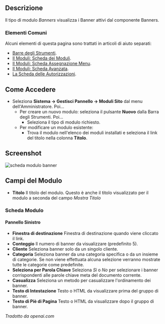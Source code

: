 <!-- Filename: Help4.x:Site_Modules:_Banners / Display title: Moduli: Banner -->

## Descrizione

Il tipo di modulo *Banners* visualizza i Banner attivi dal componente Banners.

### Elementi Comuni

Alcuni elementi di questa pagina sono trattati in articoli di aiuto separati:

* [Barre degli Strumenti](jdocmanual?article=help/common-elements/toolbars).
* [Il Moduli: Scheda dei Moduli](jdocmanual?article=help/modules/modules-module-tab).
* [Il Moduli: Scheda Assegnazione Menu](jdocmanual?article=help/modules/modules-menu-assignment-tab).
* [Il Moduli: Scheda Avanzata](jdocmanual?article=help/modules/modules-advanced-tab).
* [La Scheda delle Autorizzazioni](jdocmanual?article=help/common-elements/edit-permissions).

## Come Accedere

- Seleziona **Sistema → Gestisci Pannello → Moduli Sito** dal menu dell'Amministratore. Poi...
  - Per creare un nuovo modulo: seleziona il pulsante **Nuovo** dalla Barra degli Strumenti. Poi...
    - Seleziona il tipo di modulo richiesto.
  - Per modificare un modulo esistente:
    - Trova il modulo nell'elenco dei moduli installati e seleziona il link del titolo nella colonna **Titolo**.

## Screenshot

![scheda modulo banner](../../../it/images/modules-site/modules-banners-module-tab.png)

## Campi del Modulo

- **Titolo** Il titolo del modulo. Questo è anche il titolo visualizzato
  per il modulo a seconda del campo *Mostra Titolo*

### Scheda Modulo

#### Pannello Sinistro

- **Finestra di destinazione** Finestra di destinazione quando viene cliccato il link.
- **Conteggio** Il numero di banner da visualizzare (predefinito 5).
- **Cliente** Seleziona banner solo da un singolo cliente.
- **Categoria** Seleziona banner da una categoria specifica o da un insieme di categorie.
  Se non viene effettuata alcuna selezione verranno mostrate tutte le categorie come predefinite.
- **Seleziona per Parola Chiave** Seleziona *Sì* o *No* per selezionare i banner
  corrispondenti alle parole chiave meta del documento corrente.
- **Casualizza** Seleziona un metodo per casualizzare l'ordinamento dei banner.
- **Testo di Intestazione** Testo o HTML da visualizzare prima del gruppo di banner.
- **Testo di Piè di Pagina** Testo o HTML da visualizzare dopo il gruppo di banner.

*Tradotto da openai.com*

